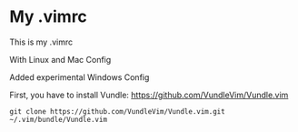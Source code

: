 # My .vimrc

This is my .vimrc 

With Linux and Mac Config

Added experimental Windows Config

First, you have to install Vundle: https://github.com/VundleVim/Vundle.vim

    git clone https://github.com/VundleVim/Vundle.vim.git ~/.vim/bundle/Vundle.vim
